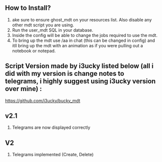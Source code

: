 ## How to Install?

1. ake sure to ensure ghost_mdt on your resources list. Also disable any other mdt script you are using.
2. Run the user_mdt SQL in your database.
3. Inside the config will be able to change the jobs required to use the mdt.
4. To bring up the mdt use /aa in chat (this can be changed in config) and itll bring up the mdt with an animation as if you were pulling out a notebook or notepad.

## Script Version made by i3ucky listed below (all i did with my version is change notes to telegrams, i highly suggest using i3ucky version over mine) :
https://github.com/i3ucky/bucky_mdt 

## v2.1
1. Telegrams are now displayed correctly
## V2
1. Telegrams implemented (Create, Delete)
